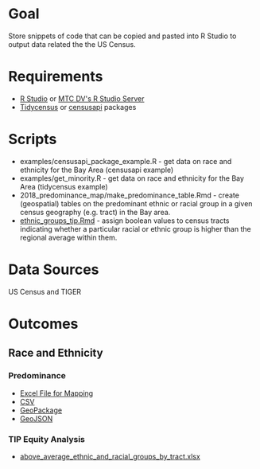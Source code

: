 # Goal

Store snippets of code that can be copied and pasted into R Studio to output data related the the US Census. 

# Requirements

- [R Studio](https://www.rstudio.com/) or [MTC DV's R Studio Server](https://github.com/BayAreaMetro/Data-And-Visualization-Projects/tree/master/rstudio-server)
- [Tidycensus](https://walkerke.github.io/tidycensus/) or [censusapi](https://github.com/hrecht/censusapi) packages

# Scripts

- examples/censusapi_package_example.R - get data on race and ethnicity for the Bay Area (censusapi example)
- examples/get_minority.R - get data on race and ethnicity for the Bay Area (tidycensus example)
- 2018_predominance_map/make_predominance_table.Rmd - create (geospatial) tables on the predominant ethnic or racial group in a given census geography (e.g. tract) in the Bay area. 
- [ethnic_groups_tip.Rmd](https://github.com/BayAreaMetro/Data-And-Visualization-Projects/blob/master/census/2018_tip_equity_analysis/ethnic_groups_tip.Rmd) - assign boolean values to census tracts indicating whether a particular racial or ethnic group is higher than the regional average within them. 

# Data Sources

US Census and TIGER

# Outcomes 

## Race and Ethnicity

### Predominance

- [Excel File for Mapping](https://github.com/BayAreaMetro/Data-And-Visualization-Projects/blob/master/census/2018_predominance_map/predominance_with_mapping_labels.xlsx?raw=true)
- [CSV](https://mtcdrive.box.com/s/vq3ey8igk9fbj26260i0kd3i48m81mmr)
- [GeoPackage](https://mtcdrive.box.com/s/x63rdqhsmcudy45j6dsu4pw72o9a6kfj)
- [GeoJSON](https://mtcdrive.box.com/s/tbns234lshw4op0ositn4yrstfiuppj4)

### TIP Equity Analysis

- [above_average_ethnic_and_racial_groups_by_tract.xlsx](https://github.com/BayAreaMetro/Data-And-Visualization-Projects/blob/master/census/2018_tip_equity_analysis/above_average_ethnic_and_racial_groups_by_tract.xlsx)

